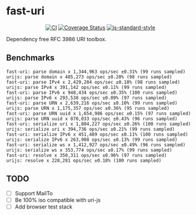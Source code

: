 # fast-uri

<div align="center">

[![CI](https://github.com/fastify/fastify/workflows/ci/badge.svg)](https://github.com/fastify/fast-uri/actions/workflows/ci.yml)
[![Coverage Status](https://coveralls.io/repos/github/fastify/fast-uri/badge.svg?branch=add_coveralls)](https://coveralls.io/github/fastify/fast-uri?branch=add_coveralls)
[![js-standard-style](https://img.shields.io/badge/code%20style-standard-brightgreen.svg?style=flat)](https://standardjs.com/)

</div>

Dependency free RFC 3986 URI toolbox.

## Benchmarks

```
fast-uri: parse domain x 1,344,963 ops/sec ±0.31% (99 runs sampled)
urijs: parse domain x 485,273 ops/sec ±0.20% (98 runs sampled)
fast-uri: parse IPv4 x 2,429,284 ops/sec ±0.18% (98 runs sampled)
urijs: parse IPv4 x 391,142 ops/sec ±0.11% (99 runs sampled)
fast-uri: parse IPv6 x 948,434 ops/sec ±0.35% (100 runs sampled)
urijs: parse IPv6 x 293,538 ops/sec ±0.09% (97 runs sampled)
fast-uri: parse URN x 2,639,216 ops/sec ±0.10% (99 runs sampled)
urijs: parse URN x 1,175,357 ops/sec ±0.36% (95 runs sampled)
fast-uri: parse URN uuid x 1,654,986 ops/sec ±0.15% (97 runs sampled)
urijs: parse URN uuid x 870,033 ops/sec ±0.43% (96 runs sampled)
fast-uri: serialize uri x 1,804,227 ops/sec ±0.26% (100 runs sampled)
urijs: serialize uri x 394,736 ops/sec ±0.21% (99 runs sampled)
fast-uri: serialize IPv6 x 451,489 ops/sec ±0.11% (100 runs sampled)
urijs: serialize IPv6 x 263,908 ops/sec ±0.13% (99 runs sampled)
fast-uri: serialize ws x 1,412,927 ops/sec ±0.49% (96 runs sampled)
urijs: serialize ws x 353,774 ops/sec ±0.17% (99 runs sampled)
fast-uri: resolve x 350,311 ops/sec ±0.96% (97 runs sampled)
urijs: resolve x 228,281 ops/sec ±0.18% (100 runs sampled)
```

## TODO

- [ ] Support MailTo
- [ ] Be 100% iso compatible with uri-js
- [ ] Add browser test stack